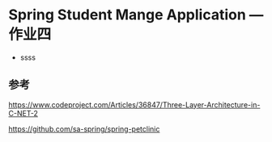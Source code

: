 # Spring Student Mange Application — 作业四



* ssss



## 参考

https://www.codeproject.com/Articles/36847/Three-Layer-Architecture-in-C-NET-2

https://github.com/sa-spring/spring-petclinic

